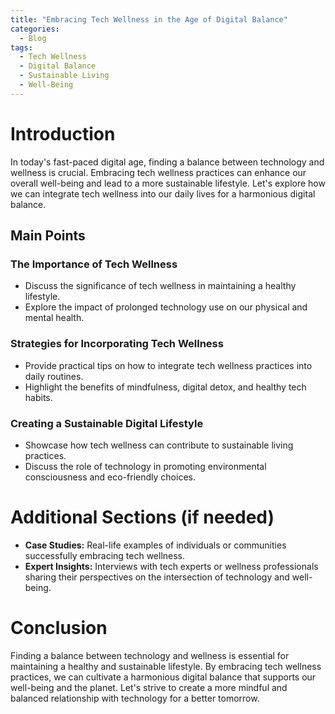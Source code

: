 ```yaml
---
title: "Embracing Tech Wellness in the Age of Digital Balance"
categories:
  - Blog
tags:
  - Tech Wellness
  - Digital Balance
  - Sustainable Living
  - Well-Being
---
```


# Introduction
In today's fast-paced digital age, finding a balance between technology and wellness is crucial. Embracing tech wellness practices can enhance our overall well-being and lead to a more sustainable lifestyle. Let's explore how we can integrate tech wellness into our daily lives for a harmonious digital balance.

## Main Points
### The Importance of Tech Wellness
- Discuss the significance of tech wellness in maintaining a healthy lifestyle.
- Explore the impact of prolonged technology use on our physical and mental health.

### Strategies for Incorporating Tech Wellness
- Provide practical tips on how to integrate tech wellness practices into daily routines.
- Highlight the benefits of mindfulness, digital detox, and healthy tech habits.

### Creating a Sustainable Digital Lifestyle
- Showcase how tech wellness can contribute to sustainable living practices.
- Discuss the role of technology in promoting environmental consciousness and eco-friendly choices.

# Additional Sections (if needed)
- **Case Studies:** Real-life examples of individuals or communities successfully embracing tech wellness.
- **Expert Insights:** Interviews with tech experts or wellness professionals sharing their perspectives on the intersection of technology and well-being.

# Conclusion
Finding a balance between technology and wellness is essential for maintaining a healthy and sustainable lifestyle. By embracing tech wellness practices, we can cultivate a harmonious digital balance that supports our well-being and the planet. Let's strive to create a more mindful and balanced relationship with technology for a better tomorrow.